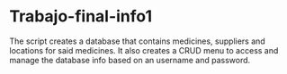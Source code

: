 # Trabajo-final-info1
The script creates a database that contains medicines, suppliers and locations for said medicines.
It also creates a CRUD menu to access and manage the database info based on an username and password.
